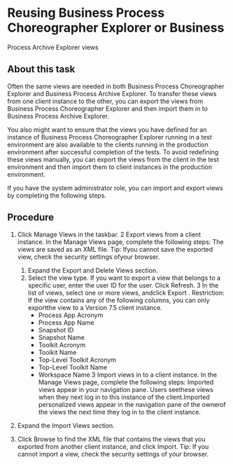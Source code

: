 <!-- image -->

# Reusing Business Process Choreographer Explorer or Business
Process Archive Explorer views

## About this task

Often the same views are needed in both Business Process
Choreographer Explorer and Business Process Archive Explorer. To transfer
these views from one client instance to the other, you can export
the views from Business Process Choreographer Explorer and then import
them in to Business Process Archive Explorer.

You also might
want to ensure that the views you have defined for an instance of
Business Process Choreographer Explorer running in a test environment
are also available to the clients running in the production environment
after successful completion of the tests. To avoid redefining these
views manually, you can export the views from the client in the test
environment and then import them to client instances in the production
environment.

If you have the system administrator role, you
can import and export views by completing the following steps.

## Procedure

1. Click Manage Views in the taskbar.
2 Export views from a client instance. In the Manage Views page, complete the following steps: The views are saved as an XML file. Tip: Ifyou cannot save the exported view, check the security settings ofyour browser.
    1. Expand the Export and Delete Views section.
    2. Select the view type. If you want to export
a view that belongs to a specific user, enter the user ID for the
user. Click Refresh.
    3 In the list of views, select one or more views, andclick Export . Restriction: If the view contains any of the following columns, you can only exportthe view to a Version 7.5 client instance.
        - Process App Acronym
        - Process App Name
        - Snapshot ID
        - Snapshot Name
        - Toolkit Acronym
        - Toolkit Name
        - Top-Level Toolkit Acronym
        - Top-Level Toolkit Name
        - Workspace Name
3 Import views in to a client instance. In the Manage Views page, complete the following steps: Imported views appear in your navigation pane. Users seethese views when they next log in to this instance of the client.Imported personalized views appear in the navigation pane of the ownerof the views the next time they log in to the client instance.

1. Expand the Import Views section.
2. Click Browse to find the XML
file that contains the views that you exported from another client
instance, and click Import. Tip: If you cannot import a view, check the security settings
of your browser.

<!-- image -->